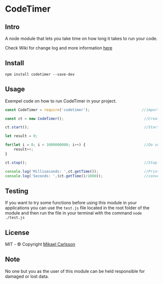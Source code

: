 # CodeTimer

## Intro
A node module that lets you take time on how long it takes to run your code.

Check Wiki for change log and more information [here](https://github.com/mmcarlsson/codetimer/wiki)

## Install
`npm install codetimer --save-dev`

## Usage
Exempel code on how to run CodeTimer in your project.

```javascript
const CodeTimer = require('codetimer');                        //import CodeTimer module

const ct = new CodeTimer();                                     //Create new object from class.

ct.start();                                                     //Start the timer.

let result = 0;

for(let i = 0; i < 1000000000; i++) {                           //Do some calculations.
    result++;
}

ct.stop();                                                      //Stop the timer.

console.log('Milliseconds: ',ct.getTime());                     //Print out the result. Result is in milliseconds by default.
console.log('Seconds: ',(ct.getTime()/1000));                   //convert result to seconds. eg 0.834.
```
## Testing
If you want to try some functions before using this module 
in your applications you can use the `test.js` file located in the
root folder of the module and then run the file in your terminal with the command
`node ./test.js`

## License
MIT - © Copyright [Mikael Carlsson](http://mikaelcarlsson.info)

## Note
No one but you as the user of this module can be held responsible for damaged or lost data.